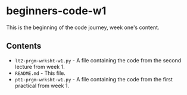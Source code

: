 # beginners-code-w1

This is the beginning of the code journey, week one's content.

## Contents

- `lt2-prgm-wrksht-w1.py` - A file containing the code from the second lecture from week 1.
- `README.md` - This file.
- `pt1-prgm-wrksht-w1.py` - A file containing the code from the first practical from week 1.

